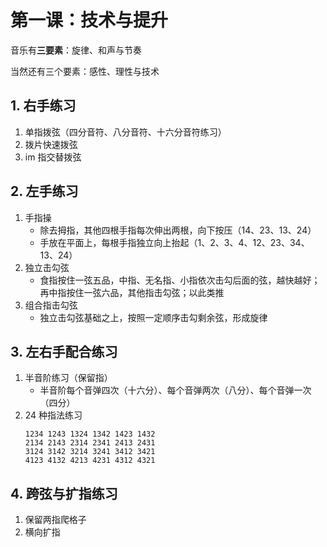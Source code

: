 # 第一课：技术与提升

音乐有**三要素**：旋律、和声与节奏

当然还有三个要素：感性、理性与技术

## 1. 右手练习

1.  单指拨弦（四分音符、八分音符、十六分音符练习）
2.  拨片快速拨弦
3.  im 指交替拨弦

## 2. 左手练习

1. 手指操
   - 除去拇指，其他四根手指每次伸出两根，向下按压（14、23、13、24）
   - 手放在平面上，每根手指独立向上抬起（1、2、3、4、12、23、34、13、24）
2. 独立击勾弦
   - 食指按住一弦五品，中指、无名指、小指依次击勾后面的弦，越快越好；再中指按住一弦六品，其他指击勾弦；以此类推
3. 组合指击勾弦
   - 独立击勾弦基础之上，按照一定顺序击勾剩余弦，形成旋律

## 3. 左右手配合练习

1. 半音阶练习（保留指）
   - 半音阶每个音弹四次（十六分）、每个音弹两次（八分）、每个音弹一次（四分）
2. 24 种指法练习
   ```
   1234 1243 1324 1342 1423 1432
   2134 2143 2314 2341 2413 2431
   3124 3142 3214 3241 3412 3421
   4123 4132 4213 4231 4312 4321
   ```

## 4. 跨弦与扩指练习

1. 保留两指爬格子
2. 横向扩指
